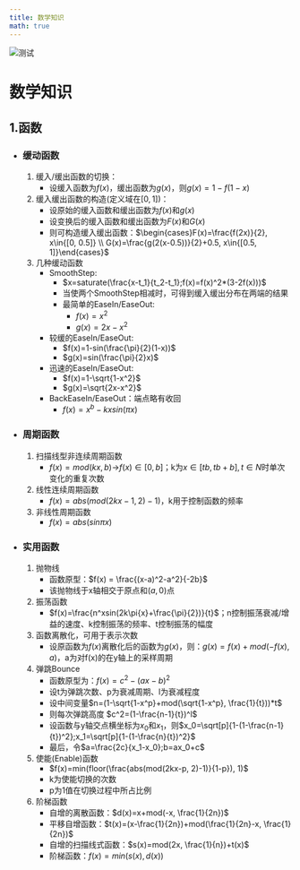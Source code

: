```yaml
---
title: 数学知识
math: true
---
```


![测试](/数学知识/PerlinNoise.png)

# 数学知识
## 1.函数
- ### 缓动函数
  1. 缓入/缓出函数的切换：
      - 设缓入函数为$f(x)$，缓出函数为$g(x)$，则$g(x)=1-f(1-x)$
  2. 缓入缓出函数的构造(定义域在$[0,1]$)：
      - 设原始的缓入函数和缓出函数为$f(x)$和$g(x)$
      - 设变换后的缓入函数和缓出函数为$F(x)$和$G(x)$
      - 则可构造缓入缓出函数：$\begin{cases}F(x)=\frac{f(2x)}{2}, x\in{[0, 0.5]} \\ G(x)=\frac{g(2(x-0.5))}{2}+0.5,  x\in{[0.5, 1]}\end{cases}$
  3. 几种缓动函数
      - SmoothStep:
        - $x=saturate(\frac{x-t_1}{t_2-t_1};f(x)=f(x)^2*(3-2f(x)))$
        - 当使两个SmoothStep相减时，可得到缓入缓出分布在两端的结果
        - 最简单的EaseIn/EaseOut:
          - $f(x)=x^2$
          - $g(x)=2x-x^2$
      - 较缓的EaseIn/EaseOut:
        - $f(x)=1-sin(\frac{\pi}{2}(1-x))$
        - $g(x)=sin(\frac{\pi}{2}x)$
      - 迅速的EaseIn/EaseOut:
        - $f(x)=1-\sqrt{1-x^2}$
        - $g(x)=\sqrt{2x-x^2}$
      - BackEaseIn/EaseOut：端点略有收回
        - $f(x)=x^b-kxsin(\pi{}x)$
  
- ### 周期函数
  1. 扫描线型非连续周期函数
      - $f(x)=mod(kx, b)$->$f(x)\in{[0, b]}$；k为$x\in{[tb, tb+b]},t\in{N}$时单次变化的重复次数
  2. 线性连续周期函数
      - $f(x)=abs(mod(2kx-1, 2)-1)$，k用于控制函数的频率
  3. 非线性周期函数
      - $f(x)=abs(sin\pi{x})$

- ### 实用函数
  1. 抛物线
      - 函数原型：$f(x) = \frac{(x-a)^2-a^2}{-2b}$
      - 该抛物线于x轴相交于原点和$(a,0)$点
  2. 振荡函数
      - $f(x)=\frac{n^xsin(2k\pi{x}+\frac{\pi}{2})}{t}$；n控制振荡衰减/增益的速度、k控制振荡的频率、t控制振荡的幅度
  3. 函数离散化，可用于表示次数
      - 设原函数为$f(x)$离散化后的函数为$g(x)$，则：$g(x)=f(x)+mod(-f(x),a)$，a为对f(x)的在y轴上的采样周期
  4. 弹跳Bounce
      - 函数原型为：$f(x)=c^2-(ax-b)^2$
      - 设t为弹跳次数、p为衰减周期、l为衰减程度
      - 设中间变量$n=(1-\sqrt{1-x^p}+mod(\sqrt{1-x^p}, \frac{1}{t}))*t$
      - 则每次弹跳高度 $c^2=(1-\frac{n-1}{t})^l$
      - 设函数与y轴交点横坐标为$x_0$和$x_1$，则$x_0=\sqrt[p]{1-(1-\frac{n-1}{t})^2};x_1=\sqrt[p]{1-(1-\frac{n}{t})^2}$
      - 最后，令$a=\frac{2c}{x_1-x_0};b=ax_0+c$
  5. 使能(Enable)函数
      - $f(x)=min(floor(\frac{abs(mod(2kx-p, 2)-1)}{1-p}), 1)$
      - k为使能切换的次数
      - p为1值在切换过程中所占比例
  6. 阶梯函数
      - 自增的离散函数：$d(x)=x+mod(-x, \frac{1}{2n})$
      - 平移自增函数：$t(x)=(x-\frac{1}{2n})+mod(\frac{1}{2n}-x, \frac{1}{2n})$
      - 自增的扫描线式函数：$s(x)=mod(2x, \frac{1}{n})+t(x)$
      - 阶梯函数：$f(x)=min(s(x),d(x))$